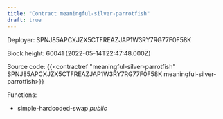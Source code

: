 ```yaml
---
title: "Contract meaningful-silver-parrotfish"
draft: true
---
```

Deployer: SPNJ85APCXJZX5CTFREAZJAP1W3RY7RG77F0F58K


 



Block height: 60041 (2022-05-14T22:47:48.000Z)

Source code: {{<contractref "meaningful-silver-parrotfish" SPNJ85APCXJZX5CTFREAZJAP1W3RY7RG77F0F58K meaningful-silver-parrotfish>}}

Functions:

* simple-hardcoded-swap _public_
